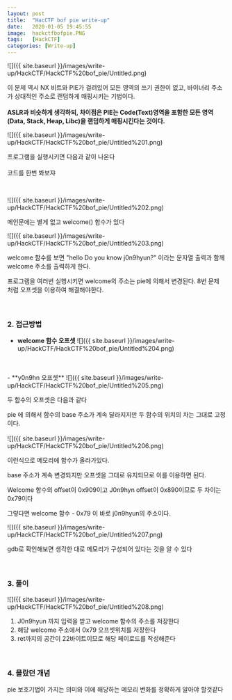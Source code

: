 ```yaml
---
layout: post
title:  "HacCTF bof pie write-up"
date:   2020-01-05 19:45:55
image:  hackctfbofpie.PNG
tags:   [HackCTF]
categories: [Write-up]
---
```


![]({{ site.baseurl }}/images/write-up/HackCTF/HackCTF%20bof_pie/Untitled.png)

이 문제 역시 NX 비트와 PIE가 걸려있어 모든 영역의 쓰기 권한이 없고,  바이너리 주소가 상대적인 주소로 랜덤하게 매핑시키는 기법이다.
<br>  
**ASLR과 비슷하게 생각하되, 차이점은 PIE는 Code(Text)영역을 포함한 모든 영역(Data, Stack, Heap, Libc)을 랜덤하게 매핑시킨다는 것이다.**

![]({{ site.baseurl }}/images/write-up/HackCTF/HackCTF%20bof_pie/Untitled%201.png)

프로그램을 실행시키면 다음과 같이 나온다  
<br>
코드를 한번 봐보쟈

<br>

![]({{ site.baseurl }}/images/write-up/HackCTF/HackCTF%20bof_pie/Untitled%202.png)

메인문에는 별게 없고 welcome() 함수가 있다

![]({{ site.baseurl }}/images/write-up/HackCTF/HackCTF%20bof_pie/Untitled%203.png)

welcome 함수를 보면 "hello Do you know j0n9hyun?" 이라는 문자열 출력과 함께 welcome 주소를 출력하게 한다.

프로그램을 여러번 실행시키면 welcome의 주소는 pie에 의해서 변경된다.  8번 문제 처럼 오프셋을 이용하여 해결해야한다.  
<br><br>
### 2. 접근방법
- **welcome 함수 오프셋**
![]({{ site.baseurl }}/images/write-up/HackCTF/HackCTF%20bof_pie/Untitled%204.png)
<br>
<br>
- **y0n9hn 오프셋**
![]({{ site.baseurl }}/images/write-up/HackCTF/HackCTF%20bof_pie/Untitled%205.png)  


두 함수의 오프셋은 다음과 같다

pie 에 의해서 함수의 base 주소가 계속 달라지지만 두 함수의 위치의 차는 그대로 고정이다.
<br>  
![]({{ site.baseurl }}/images/write-up/HackCTF/HackCTF%20bof_pie/Untitled%206.png)

이런식으로 메모리에 함수가 올라가있다.

base 주소가 계속 변경되지만 오프셋을 그대로 유지되므로 이를 이용하면 된다.

Welcome 함수의 offset이 0x909이고 J0n9hyn offset이 0x890이므로 두 차이는 0x79이다

그렇다면 welcome 함수 - 0x79 이 바로 j0n9hyun의 주소이다.

![]({{ site.baseurl }}/images/write-up/HackCTF/HackCTF%20bof_pie/Untitled%207.png)

gdb로 확인해보면 생각한 대로 메모리가 구성되어 있다는 것을 알 수 있다  
<br><br>
### 3. 풀이

![]({{ site.baseurl }}/images/write-up/HackCTF/HackCTF%20bof_pie/Untitled%208.png)

1. J0n9hyun 까지 입력을 받고 welcome 함수의 주소를 저장한다
2. 해당 welcome 주소에서 0x79 오프셋위치를 저장한다
3. ret까지의 공간이 22바이트이므로 해당 페이로드를 작성해준다  
<br><br>
### 4. 몰랐던 개념

pie 보호기법이 가지는 의미와 이에 해당하는 메모리 변화를 정확하게 알아야 할것같다